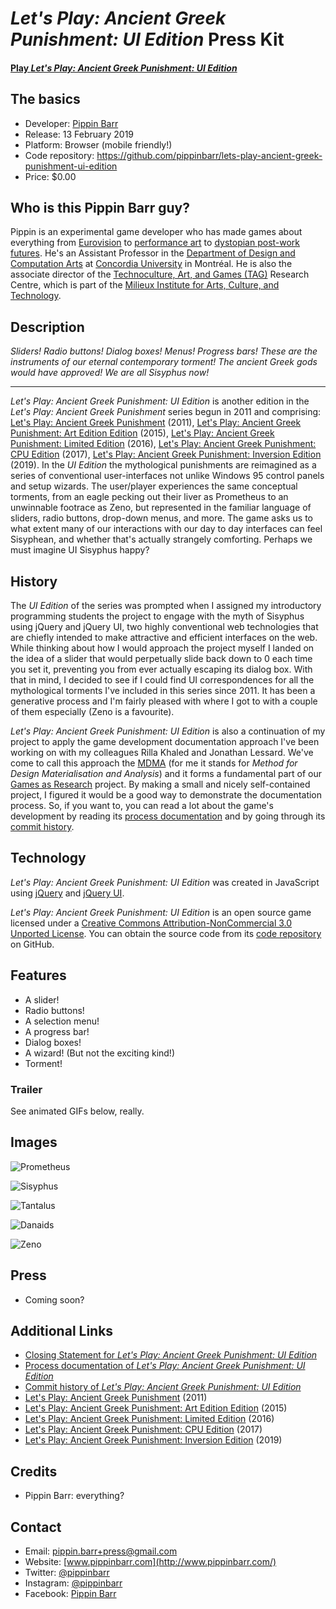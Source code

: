 # _Let's Play: Ancient Greek Punishment: UI Edition_ Press Kit

#### [Play _Let's Play: Ancient Greek Punishment: UI Edition_](https://pippinbarr.github.io/lets-play-ancient-greek-punishment-ui-edition)

## The basics

* Developer: [Pippin Barr](http://www.pippinbarr.com/)
* Release: 13 February 2019
* Platform: Browser (mobile friendly!)
* Code repository: https://github.com/pippinbarr/lets-play-ancient-greek-punishment-ui-edition
* Price: $0.00

## Who is this Pippin Barr guy?

Pippin is an experimental game developer who has made games about everything from [Eurovision](http://www.pippinbarr.com/2012/03/27/epic-sax-game/) to [performance art](http://www.pippinbarr.com/2011/09/14/the-artist-is-present/) to [dystopian post-work futures](http://www.pippinbarr.com/games/2017/07/03/it-is-as-if-you-were-doing-work.html). He's an Assistant Professor in the [Department of Design and Computation Arts](http://www.concordia.ca/finearts/design.html) at [Concordia University](http://www.concordia.ca/) in Montréal. He is also the associate director of the [Technoculture, Art, and Games (TAG)](http://tag.hexagram.ca/) Research Centre, which is part of the [Milieux Institute for Arts, Culture, and Technology](http://milieux.concordia.ca/).

## Description

_Sliders! Radio buttons! Dialog boxes! Menus! Progress bars! These are the instruments of our eternal contemporary torment! The ancient Greek gods would have approved! We are all Sisyphus now!_

---

_Let's Play: Ancient Greek Punishment: UI Edition_ is another edition in the _Let's Play: Ancient Greek Punishment_ series begun in 2011 and comprising: [Let's Play: Ancient Greek Punishment](http://www.pippinbarr.com/games/letsplayancientgreekpunishment/LetsPlayAncientGreekPunishment.html) (2011), [Let's Play: Ancient Greek Punishment: Art Edition Edition](http://www.pippinbarr.com/games/letsplayletsplayancientgreekpunishmentarteditionedition/) (2015), [Let's Play: Ancient Greek Punishment: Limited Edition](http://www.pippinbarr.com/games/letsplayancientgreekpunishmentlimitededition/) (2016), [Let's Play: Ancient Greek Punishment: CPU Edition](http://pippinbarr.github.io/letsplayancientgreekpunishmentcpuedition/) (2017), [Let's Play: Ancient Greek Punishment: Inversion Edition](https://pippinbarr.github.io/lets-play-ancient-greek-punishment-inversion-edition) (2019). In the _UI Edition_ the mythological punishments are reimagined as a series of conventional user-interfaces not unlike Windows 95 control panels and setup wizards. The user/player experiences the same conceptual torments, from an eagle pecking out their liver as Prometheus to an unwinnable footrace as Zeno, but represented in the familiar language of sliders, radio buttons, drop-down menus, and more. The game asks us to what extent many of our interactions with our day to day interfaces can feel Sisyphean, and whether that's actually strangely comforting. Perhaps we must imagine UI Sisyphus happy?

## History

The _UI Edition_ of the series was prompted when I assigned my introductory programming students the project to engage with the myth of Sisyphus using jQuery and jQuery UI, two highly conventional web technologies that are chiefly intended to make attractive and efficient interfaces on the web. While thinking about how I would approach the project myself I landed on the idea of a slider that would perpetually slide back down to 0 each time you set it, preventing you from ever actually escaping its dialog box. With that in mind, I decided to see if I could find UI correspondences for all the mythological torments I've included in this series since 2011. It has been a generative process and I'm fairly pleased with where I got to with a couple of them especially (Zeno is a favourite).

_Let's Play: Ancient Greek Punishment: UI Edition_ is also a continuation of my project to apply the game development documentation approach I've been working on with my colleagues Rilla Khaled and Jonathan Lessard. We've come to call this approach the [MDMA](http://www.gamesasresearch.com/mdma) (for me it stands for _Method for Design Materialisation and Analysis_) and it forms a fundamental part of our [Games as Research](http://www.gamesasresearch.com/) project. By making a small and nicely self-contained project, I figured it would be a good way to demonstrate the documentation process. So, if you want to, you can read a lot about the game's development by reading its [process documentation](https://github.com/pippinbarr/lets-play-ancient-greek-punishment-ui-edition/blob/master/process/README.md) and by going through its [commit history](https://github.com/pippinbarr/lets-play-ancient-greek-punishment-ui-edition/commits/master).

## Technology

_Let's Play: Ancient Greek Punishment: UI Edition_ was created in JavaScript using [jQuery](https://www.jquery.com/) and [jQuery UI](https://www.jqueryui.com/).

_Let's Play: Ancient Greek Punishment: UI Edition_ is an open source game licensed under a [Creative Commons Attribution-NonCommercial 3.0 Unported License](http://creativecommons.org/licenses/by-nc/3.0/). You can obtain the source code from its [code repository](https://github.com/pippinbarr/lets-play-ancient-greek-punishment-ui-edition) on GitHub.

## Features

- A slider!
- Radio buttons!
- A selection menu!
- A progress bar!
- Dialog boxes!
- A wizard! (But not the exciting kind!)
- Torment!

### Trailer

See animated GIFs below, really.

## Images

![Prometheus](images/prometheus-ui.gif)

![Sisyphus](images/sisyphus-ui.gif)

![Tantalus](images/tantalus-ui.gif)

![Danaids](images/danaids-ui.gif)

![Zeno](images/zeno-ui.gif)

## Press

- Coming soon?

## Additional Links

- [Closing Statement for _Let's Play: Ancient Greek Punishment: UI Edition_](https://github.com/pippinbarr/lets-play-ancient-greek-punishment-ui-edition/blob/master/process/closing-statement.md)
- [Process documentation of _Let's Play: Ancient Greek Punishment: UI Edition_](https://github.com/pippinbarr/lets-play-ancient-greek-punishment-ui-edition/blob/master/process/README.md)
- [Commit history of _Let's Play: Ancient Greek Punishment: UI Edition_](https://github.com/pippinbarr/lets-play-ancient-greek-punishment-ui-edition/commits/master)
- [Let's Play: Ancient Greek Punishment](http://www.pippinbarr.com/games/letsplayancientgreekpunishment/LetsPlayAncientGreekPunishment.html) (2011)
- [Let's Play: Ancient Greek Punishment: Art Edition Edition](http://www.pippinbarr.com/games/letsplayletsplayancientgreekpunishmentarteditionedition/) (2015)
- [Let's Play: Ancient Greek Punishment: Limited Edition](http://www.pippinbarr.com/games/letsplayancientgreekpunishmentlimitededition/) (2016)
- [Let's Play: Ancient Greek Punishment: CPU Edition](http://pippinbarr.github.io/letsplayancientgreekpunishmentcpuedition/) (2017)
- [Let's Play: Ancient Greek Punishment: Inversion Edition](https://pippinbarr.github.io/lets-play-ancient-greek-punishment-inversion-edition) (2019)

## Credits

* Pippin Barr: everything?

## Contact

* Email: [pippin.barr+press@gmail.com](mailto:pippin.barr+press@gmail.com)
* Website: [www.pippinbarr.com](http://www.pippinbarr.com/)
* Twitter: [@pippinbarr](https://www.twitter.com/pippinbarr)
* Instagram: [@pippinbarr](https://www.instagram.com/pippinbarr)
* Facebook: [Pippin Barr](http://www.facebook.com/pippin.barr)
